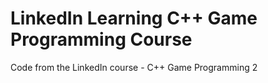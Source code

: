 # LinkedIn Learning C++ Game Programming Course

Code from the LinkedIn course - C++ Game Programming 2
